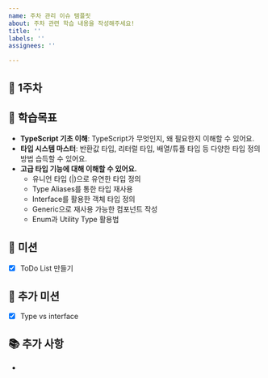 ```yaml
---
name: 주차 관리 이슈 템플릿
about: 주차 관련 학습 내용을 작성해주세요!
title: ''
labels: ''
assignees: ''

---
```


## 📌 1주차

## 📝 학습목표
- **TypeScript 기초 이해**: TypeScript가 무엇인지, 왜 필요한지 이해할 수 있어요.
- **타입 시스템 마스터**: 반환값 타입, 리터럴 타입, 배열/튜플 타입 등 다양한 타입 정의 방법 습득할 수 있어요.
- **고급 타입 기능에 대해 이해할 수 있어요.**
    - 유니언 타입 (|)으로 유연한 타입 정의
    - Type Aliases를 통한 타입 재사용
    - Interface를 활용한 객체 타입 정의
    - Generic으로 재사용 가능한 컴포넌트 작성
    - Enum과 Utility Type 활용법

## 🍠 미션
- [x] ToDo List 만들기

## 🍠 추가 미션
- [x] Type vs interface

## 📚 추가 사항
-
